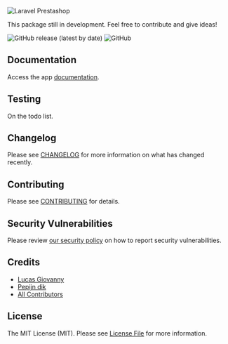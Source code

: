 
![Laravel Prestashop](https://laravel-prestashop.lucasgiovanny.com/assets/img/laravel-prestashop.png)

This package still in development. Feel free to contribute and give ideas!

![GitHub release (latest by date)](https://img.shields.io/github/v/release/lucasgiovanny/laravel-prestashop?label=last%20version)
![GitHub](https://img.shields.io/github/license/lucasgiovanny/laravel-prestashop)

## Documentation

Access the app [documentation](https://laravel-prestashop.lucasgiovanny.com/docs).

## Testing

On the todo list.

## Changelog

Please see [CHANGELOG](CHANGELOG.md) for more information on what has changed recently.

## Contributing

Please see [CONTRIBUTING](.github/CONTRIBUTING.md) for details.

## Security Vulnerabilities

Please review [our security policy](../../security/policy) on how to report security vulnerabilities.

## Credits

- [Lucas Giovanny](https://github.com/lucasgiovanny)
- [Pepijn dik](https://github.com/pepijndik)
- [All Contributors](../../contributors)

## License

The MIT License (MIT). Please see [License File](LICENSE.md) for more information.
